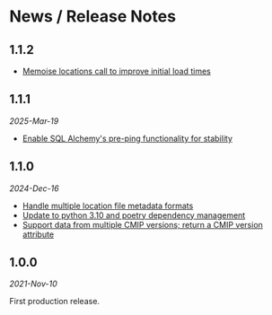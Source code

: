 # News / Release Notes

## 1.1.2

- [Memoise locations call to improve initial load times](https://github.com/pacificclimate/wx-files-service/pull/37)


## 1.1.1
*2025-Mar-19*

- [Enable SQL Alchemy's pre-ping functionality for stability](https://github.com/pacificclimate/wx-files-service/pull/33)

## 1.1.0

*2024-Dec-16*

- [Handle multiple location file metadata formats](https://github.com/pacificclimate/wx-files-service/pull/20)
- [Update to python 3.10 and poetry dependency management](https://github.com/pacificclimate/wx-files-service/pull/26)
- [Support data from multiple CMIP versions; return a CMIP version attribute](https://github.com/pacificclimate/wx-files-service/pull/29)

## 1.0.0

*2021-Nov-10*

First production release.
